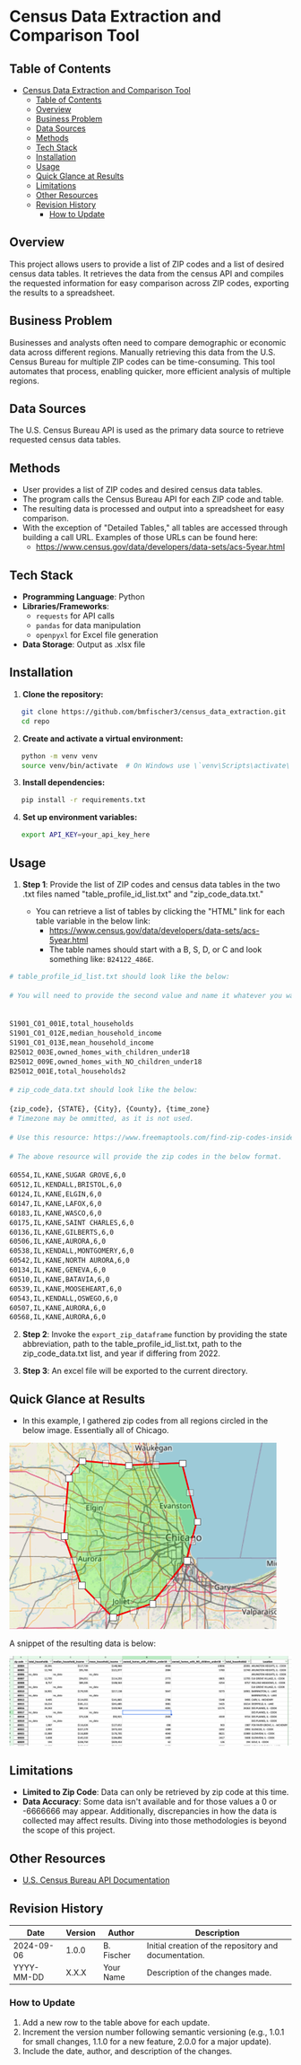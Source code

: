 
#  Census Data Extraction and Comparison Tool

## Table of Contents
- [Census Data Extraction and Comparison Tool](#census-data-extraction-and-comparison-tool)
  - [Table of Contents](#table-of-contents)
  - [Overview](#overview)
  - [Business Problem](#business-problem)
  - [Data Sources](#data-sources)
  - [Methods](#methods)
  - [Tech Stack](#tech-stack)
  - [Installation](#installation)
  - [Usage](#usage)
  - [Quick Glance at Results](#quick-glance-at-results)
  - [Limitations](#limitations)
  - [Other Resources](#other-resources)
  - [Revision History](#revision-history)
    - [How to Update](#how-to-update)

## Overview
This project allows users to provide a list of ZIP codes and a list of desired census data tables. It retrieves the data from the census API and compiles the requested information for easy comparison across ZIP codes, exporting the results to a spreadsheet.

## Business Problem
Businesses and analysts often need to compare demographic or economic data across different regions. Manually retrieving this data from the U.S. Census Bureau for multiple ZIP codes can be time-consuming. This tool automates that process, enabling quicker, more efficient analysis of multiple regions.

## Data Sources
The U.S. Census Bureau API is used as the primary data source to retrieve requested census data tables.

## Methods
- User provides a list of ZIP codes and desired census data tables.
- The program calls the Census Bureau API for each ZIP code and table.
- The resulting data is processed and output into a spreadsheet for easy comparison.
- With the exception of "Detailed Tables," all tables are accessed through building a call URL. Examples of those URLs can be found here:
  - https://www.census.gov/data/developers/data-sets/acs-5year.html


## Tech Stack
- **Programming Language**: Python
- **Libraries/Frameworks**:
  - `requests` for API calls
  - `pandas` for data manipulation
  - `openpyxl` for Excel file generation
- **Data Storage**: Output as .xlsx file

## Installation
1. **Clone the repository:**
```bash
   git clone https://github.com/bmfischer3/census_data_extraction.git
   cd repo
```

2. **Create and activate a virtual environment:**
```bash
   python -m venv venv
   source venv/bin/activate  # On Windows use \`venv\Scripts\activate\`
```

3. **Install dependencies:**
```bash
   pip install -r requirements.txt
```

4. **Set up environment variables:**
```bash
   export API_KEY=your_api_key_here
```

## Usage
1. **Step 1**: Provide the list of ZIP codes and census data tables in the two .txt files named "table_profile_id_list.txt" and "zip_code_data.txt."

   - You can retrieve a list of tables by clicking the "HTML" link for each table variable in the below link:
     - https://www.census.gov/data/developers/data-sets/acs-5year.html
     - The table names should start with a B, S, D, or C and look something like: `B24122_486E`.

```bash
# table_profile_id_list.txt should look like the below:

# You will need to provide the second value and name it whatever you want.


S1901_C01_001E,total_households 
S1901_C01_012E,median_household_income 
S1901_C01_013E,mean_household_income
B25012_003E,owned_homes_with_children_under18
B25012_009E,owned_homes_with_NO_children_under18 
B25012_001E,total_households2

# zip_code_data.txt should look like the below:

{zip_code}, {STATE}, {City}, {County}, {time_zone}
# Timezone may be ommitted, as it is not used. 

# Use this resource: https://www.freemaptools.com/find-zip-codes-inside-user-defined-area.htm

# The above resource will provide the zip codes in the below format.

60554,IL,KANE,SUGAR GROVE,6,0
60512,IL,KENDALL,BRISTOL,6,0
60124,IL,KANE,ELGIN,6,0
60147,IL,KANE,LAFOX,6,0
60183,IL,KANE,WASCO,6,0
60175,IL,KANE,SAINT CHARLES,6,0
60136,IL,KANE,GILBERTS,6,0
60506,IL,KANE,AURORA,6,0
60538,IL,KENDALL,MONTGOMERY,6,0
60542,IL,KANE,NORTH AURORA,6,0
60134,IL,KANE,GENEVA,6,0
60510,IL,KANE,BATAVIA,6,0
60539,IL,KANE,MOOSEHEART,6,0
60543,IL,KENDALL,OSWEGO,6,0
60507,IL,KANE,AURORA,6,0
60568,IL,KANE,AURORA,6,0

```


2. **Step 2**: Invoke the `export_zip_dataframe` function by providing the state abbreviation, path to the table_profile_id_list.txt, path to the zip_code_data.txt list, and year if differing from 2022. 

3. **Step 3**: An excel file will be exported to the current directory. 

## Quick Glance at Results
- In this example, I gathered zip codes from all regions circled in the below image. Essentially all of Chicago. 

![chicago,illinois](screenshots/2024-09-06-13-42-55.png)

A snippet of the resulting data is below:

![](screenshots/2024-09-06-13-43-39.png)


  
## Limitations
- **Limited to Zip Code**: Data can only be retrieved by zip code at this time. 
- **Data Accuracy**: Some data isn't available and for those values a 0 or -6666666 may appear. Additionally, discrepancies in how the data is collected may affect results. Diving into those methodologies is beyond the scope of this project. 


## Other Resources
- [U.S. Census Bureau API Documentation](https://www.census.gov/data/developers/data-sets.html)


## Revision History

| Date       | Version | Author       | Description                                           |
|------------|---------|--------------|-------------------------------------------------------|
| 2024-09-06 | 1.0.0   | B. Fischer   | Initial creation of the repository and documentation. |
| YYYY-MM-DD | X.X.X   | Your Name    | Description of the changes made.                      |

### How to Update
1. Add a new row to the table above for each update.
2. Increment the version number following semantic versioning (e.g., 1.0.1 for small changes, 1.1.0 for a new feature, 2.0.0 for a major update).
3. Include the date, author, and description of the changes.


